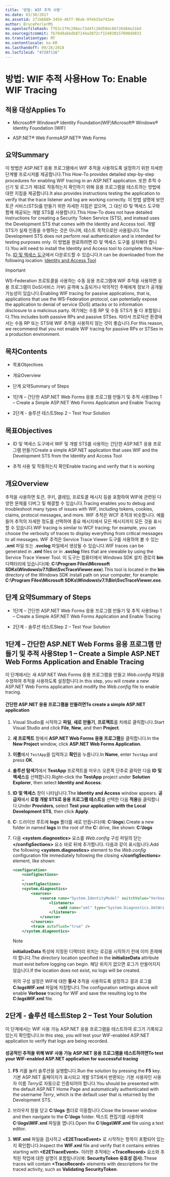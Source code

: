 ```yaml
---
title: '방법: WIF 추적 사용'
ms.date: 03/30/2017
ms.assetid: 271b6889-3454-46ff-96ab-9feb15e742ee
author: BrucePerlerMS
ms.openlocfilehash: f763c279c29bec73d4fc20d59dc86726d84e21bd
ms.sourcegitcommit: fb78d8abbdb87144a3872cf154930157090dd933
ms.translationtype: MT
ms.contentlocale: ko-KR
ms.lasthandoff: 09/26/2018
ms.locfileid: "47207116"
---
```

# <a name="how-to-enable-wif-tracing"></a><span data-ttu-id="b66d3-102">방법: WIF 추적 사용</span><span class="sxs-lookup"><span data-stu-id="b66d3-102">How To: Enable WIF Tracing</span></span>
## <a name="applies-to"></a><span data-ttu-id="b66d3-103">적용 대상</span><span class="sxs-lookup"><span data-stu-id="b66d3-103">Applies To</span></span>  
  
-   <span data-ttu-id="b66d3-104">Microsoft® Windows® Identity Foundation(WIF)</span><span class="sxs-lookup"><span data-stu-id="b66d3-104">Microsoft® Windows® Identity Foundation (WIF)</span></span>  
  
-   <span data-ttu-id="b66d3-105">ASP.NET® Web Forms</span><span class="sxs-lookup"><span data-stu-id="b66d3-105">ASP.NET® Web Forms</span></span>  
  
## <a name="summary"></a><span data-ttu-id="b66d3-106">요약</span><span class="sxs-lookup"><span data-stu-id="b66d3-106">Summary</span></span>  
 <span data-ttu-id="b66d3-107">이 방법은 ASP.NET 응용 프로그램에서 WIF 추적을 사용하도록 설정하기 위한 자세한 단계별 프로시저를 제공합니다.</span><span class="sxs-lookup"><span data-stu-id="b66d3-107">This How-To provides detailed step-by-step procedures for enabling WIF tracing in an ASP.NET application.</span></span> <span data-ttu-id="b66d3-108">또한 추적 수신기 및 로그가 제대로 작동하는지 확인하기 위해 응용 프로그램을 테스트하는 방법에 대한 지침을 제공합니다.</span><span class="sxs-lookup"><span data-stu-id="b66d3-108">It also provides instructions testing the application to verify that the trace listener and log are working correctly.</span></span> <span data-ttu-id="b66d3-109">이 방법 설명에 보안 토큰 서비스(STS)를 만들기 위한 자세한 지침은 없으며, 그 대신 ID 및 액세스 도구와 함께 제공되는 개발 STS를 사용합니다.</span><span class="sxs-lookup"><span data-stu-id="b66d3-109">This How-To does not have detailed instructions for creating a Security Token Service (STS), and instead uses the Development STS that comes with the Identity and Access tool.</span></span> <span data-ttu-id="b66d3-110">개발 STS가 실제 인증을 수행하는 것은 아니며, 테스트 목적으로만 사용됩니다.</span><span class="sxs-lookup"><span data-stu-id="b66d3-110">The Development STS does not perform real authentication and is intended for testing purposes only.</span></span> <span data-ttu-id="b66d3-111">이 방법을 완료하려면 ID 및 액세스 도구를 설치해야 합니다.</span><span class="sxs-lookup"><span data-stu-id="b66d3-111">You will need to install the Identity and Access tool to complete this How-To.</span></span> <span data-ttu-id="b66d3-112">[ID 및 액세스 도구](https://go.microsoft.com/fwlink/?LinkID=245849)에서 다운로드할 수 있습니다.</span><span class="sxs-lookup"><span data-stu-id="b66d3-112">It can be downloaded from the following location: [Identity and Access Tool](https://go.microsoft.com/fwlink/?LinkID=245849)</span></span>  
  
> [!IMPORTANT]
>  <span data-ttu-id="b66d3-113">WS-Federation 프로토콜을 사용하는 수동 응용 프로그램에 WIF 추적을 사용하면 응용 프로그램이 DoS(서비스 거부) 공격에 노출되거나 악의적인 주체에게 정보가 공개될 가능성이 있습니다.</span><span class="sxs-lookup"><span data-stu-id="b66d3-113">Enabling WIF tracing for passive applications, that is, applications that use the WS-Federation protocol, can potentially expose the application to denial of service (DoS) attacks or to information disclosure to a malicious party.</span></span> <span data-ttu-id="b66d3-114">여기에는 수동 RP 및 수동 STS가 둘 다 포함됩니다.</span><span class="sxs-lookup"><span data-stu-id="b66d3-114">This includes both passive RPs and passive STSes.</span></span> <span data-ttu-id="b66d3-115">따라서 프로덕션 환경에서는 수동 RP 또는 STS에 WIF 추적을 사용하지 않는 것이 좋습니다.</span><span class="sxs-lookup"><span data-stu-id="b66d3-115">For this reason, we recommend that you not enable WIF tracing for passive RPs or STSes in a production environment.</span></span>  
  
## <a name="contents"></a><span data-ttu-id="b66d3-116">목차</span><span class="sxs-lookup"><span data-stu-id="b66d3-116">Contents</span></span>  
  
-   <span data-ttu-id="b66d3-117">목표</span><span class="sxs-lookup"><span data-stu-id="b66d3-117">Objectives</span></span>  
  
-   <span data-ttu-id="b66d3-118">개요</span><span class="sxs-lookup"><span data-stu-id="b66d3-118">Overview</span></span>  
  
-   <span data-ttu-id="b66d3-119">단계 요약</span><span class="sxs-lookup"><span data-stu-id="b66d3-119">Summary of Steps</span></span>  
  
-   <span data-ttu-id="b66d3-120">1단계 – 간단한 ASP.NET Web Forms 응용 프로그램 만들기 및 추적 사용</span><span class="sxs-lookup"><span data-stu-id="b66d3-120">Step 1 – Create a Simple ASP.NET Web Forms Application and Enable Tracing</span></span>  
  
-   <span data-ttu-id="b66d3-121">2단계 - 솔루션 테스트</span><span class="sxs-lookup"><span data-stu-id="b66d3-121">Step 2 – Test Your Solution</span></span>  
  
## <a name="objectives"></a><span data-ttu-id="b66d3-122">목표</span><span class="sxs-lookup"><span data-stu-id="b66d3-122">Objectives</span></span>  
  
-   <span data-ttu-id="b66d3-123">ID 및 액세스 도구에서 WIF 및 개발 STS를 사용하는 간단한 ASP.NET 응용 프로그램 만들기</span><span class="sxs-lookup"><span data-stu-id="b66d3-123">Create a simple ASP.NET application that uses WIF and the Development STS from the Identity and Access Tool</span></span>  
  
-   <span data-ttu-id="b66d3-124">추적 사용 및 작동하는지 확인</span><span class="sxs-lookup"><span data-stu-id="b66d3-124">Enable tracing and verify that it is working</span></span>  
  
## <a name="overview"></a><span data-ttu-id="b66d3-125">개요</span><span class="sxs-lookup"><span data-stu-id="b66d3-125">Overview</span></span>  
 <span data-ttu-id="b66d3-126">추적을 사용하면 토큰, 쿠키, 클레임, 프로토콜 메시지 등을 포함하여 WIF에 관련된 다양한 문제를 디버그 및 해결할 수 있습니다.</span><span class="sxs-lookup"><span data-stu-id="b66d3-126">Tracing enables you to debug and troubleshoot many types of issues with WIF, including tokens, cookies, claims, protocol messages, and more.</span></span> <span data-ttu-id="b66d3-127">WIF 추적은 WCF 추적과 비슷합니다. 예를 들어 추적의 자세한 정도를 선택하여 중요 메시지에서 모든 메시지까지 모든 것을 표시할 수 있습니다.</span><span class="sxs-lookup"><span data-stu-id="b66d3-127">WIF tracing is similar to WCF tracing; for example, you can choose the verbosity of traces to display everything from critical messages to all messages.</span></span> <span data-ttu-id="b66d3-128">WIF 추적은 Service Trace Viewer 도구를 사용하여 볼 수 있는 **.xml** 파일 또는 **.svclog** 파일에서 생성될 수 있습니다.</span><span class="sxs-lookup"><span data-stu-id="b66d3-128">WIF traces can be generated in **.xml** files or in **.svclog** files that are viewable by using the Service Trace Viewer Tool.</span></span> <span data-ttu-id="b66d3-129">이 도구는 컴퓨터에서 Windows SDK 설치 경로의 **bin** 디렉터리에 있습니다(예: **C:\Program Files\Microsoft SDKs\Windows\v7.1\Bin\SvcTraceViewer.exe**).</span><span class="sxs-lookup"><span data-stu-id="b66d3-129">This tool is located in the **bin** directory of the Windows SDK install path on your computer, for example: **C:\Program Files\Microsoft SDKs\Windows\v7.1\Bin\SvcTraceViewer.exe**.</span></span>  
  
## <a name="summary-of-steps"></a><span data-ttu-id="b66d3-130">단계 요약</span><span class="sxs-lookup"><span data-stu-id="b66d3-130">Summary of Steps</span></span>  
  
-   <span data-ttu-id="b66d3-131">1단계 – 간단한 ASP.NET Web Forms 응용 프로그램 만들기 및 추적 사용</span><span class="sxs-lookup"><span data-stu-id="b66d3-131">Step 1 – Create a Simple ASP.NET Web Forms Application and Enable Tracing</span></span>  
  
-   <span data-ttu-id="b66d3-132">2단계 - 솔루션 테스트</span><span class="sxs-lookup"><span data-stu-id="b66d3-132">Step 2 – Test Your Solution</span></span>  
  
## <a name="step-1--create-a-simple-aspnet-web-forms-application-and-enable-tracing"></a><span data-ttu-id="b66d3-133">1단계 – 간단한 ASP.NET Web Forms 응용 프로그램 만들기 및 추적 사용</span><span class="sxs-lookup"><span data-stu-id="b66d3-133">Step 1 – Create a Simple ASP.NET Web Forms Application and Enable Tracing</span></span>  
 <span data-ttu-id="b66d3-134">이 단계에서는 새 ASP.NET Web Forms 응용 프로그램을 만들고 *Web.config* 파일을 수정하여 추적을 사용하도록 설정합니다.</span><span class="sxs-lookup"><span data-stu-id="b66d3-134">In this step, you will create a new ASP.NET Web Forms application and modify the *Web.config* file to enable tracing.</span></span>  
  
#### <a name="to-create-a-simple-aspnet-application"></a><span data-ttu-id="b66d3-135">간단한 ASP.NET 응용 프로그램을 만들려면</span><span class="sxs-lookup"><span data-stu-id="b66d3-135">To create a simple ASP.NET application</span></span>  
  
1.  <span data-ttu-id="b66d3-136">Visual Studio를 시작하고 **파일**, **새로 만들기**, **프로젝트**를 차례로 클릭합니다.</span><span class="sxs-lookup"><span data-stu-id="b66d3-136">Start Visual Studio and click **File**, **New**, and then **Project**.</span></span>  
  
2.  <span data-ttu-id="b66d3-137">**새 프로젝트** 창에서 **ASP.NET Web Forms 응용 프로그램**을 클릭합니다.</span><span class="sxs-lookup"><span data-stu-id="b66d3-137">In the **New Project** window, click **ASP.NET Web Forms Application**.</span></span>  
  
3.  <span data-ttu-id="b66d3-138">**이름**에서 `TestApp`을 입력하고 **확인**을 누릅니다.</span><span class="sxs-lookup"><span data-stu-id="b66d3-138">In **Name**, enter `TestApp` and press **OK**.</span></span>  
  
4.  <span data-ttu-id="b66d3-139">**솔루션 탐색기**에서 **TestApp** 프로젝트를 마우스 오른쪽 단추로 클릭한 다음 **ID 및 액세스**를 선택합니다.</span><span class="sxs-lookup"><span data-stu-id="b66d3-139">Right-click the **TestApp** project under **Solution Explorer**, then select **Identity and Access**.</span></span>  
  
5.  <span data-ttu-id="b66d3-140">**ID 및 액세스** 창이 나타납니다.</span><span class="sxs-lookup"><span data-stu-id="b66d3-140">The **Identity and Access** window appears.</span></span> <span data-ttu-id="b66d3-141">**공급자**에서 **로컬 개발 STS로 응용 프로그램 테스트**를 선택한 다음 **적용**을 클릭합니다.</span><span class="sxs-lookup"><span data-stu-id="b66d3-141">Under **Providers**, select **Test your application with the Local Development STS**, then click **Apply**.</span></span>  
  
6.  <span data-ttu-id="b66d3-142">**C:** 드라이브 루트에 **logs** 폴더를 새로 만듭니다(예: **C:\logs**).</span><span class="sxs-lookup"><span data-stu-id="b66d3-142">Create a new folder in named **logs** in the root of the **C:** drive, like shown: **C:\logs**</span></span>  
  
7.  <span data-ttu-id="b66d3-143">다음 **\<system.diagnostics>** 요소를 *Web.config* 구성 파일의 닫는 **\</configSections>** 요소 바로 뒤에 추가합니다. 다음과 같이 표시됩니다.</span><span class="sxs-lookup"><span data-stu-id="b66d3-143">Add the following **\<system.diagnostics>** element to the *Web.config* configuration file immediately following the closing **\</configSections>** element, like shown:</span></span>  
  
    ```xml  
    <configuration>  
        <configSections>  
        …  
        </configSections>  
        <system.diagnostics>  
            <sources>  
                <source name="System.IdentityModel" switchValue="Verbose">  
                    <listeners>  
                        <add name="xml" type="System.Diagnostics.XmlWriterTraceListener" initializeData="C:\logs\WIF.xml" />  
                    </listeners>  
                </source>  
            </sources>  
            <trace autoflush="true" />  
        </system.diagnostics>  
    ```  
  
    > [!NOTE]
    >  <span data-ttu-id="b66d3-144">**initializeData** 특성에 지정된 디렉터리 위치는 로깅을 시작하기 전에 이미 존재해야 합니다.</span><span class="sxs-lookup"><span data-stu-id="b66d3-144">The directory location specified in the **initializeData** attribute must exist before logging can begin.</span></span> <span data-ttu-id="b66d3-145">해당 위치가 없으면 로그가 만들어지지 않습니다.</span><span class="sxs-lookup"><span data-stu-id="b66d3-145">If the location does not exist, no logs will be created.</span></span>  
  
     <span data-ttu-id="b66d3-146">위의 구성 설정은 WIF에 대한 **동사** 추적을 사용하도록 설정하고 결과 로그를 **C:logsWIF.xml** 파일에 저장합니다.</span><span class="sxs-lookup"><span data-stu-id="b66d3-146">The configuration settings above will enable **Verbose** tracing for WIF and save the resulting log to the **C:logsWIF.xml** file.</span></span>  
  
## <a name="step-2--test-your-solution"></a><span data-ttu-id="b66d3-147">2단계 - 솔루션 테스트</span><span class="sxs-lookup"><span data-stu-id="b66d3-147">Step 2 – Test Your Solution</span></span>  
 <span data-ttu-id="b66d3-148">이 단계에서는 WIF 사용 가능 ASP.NET 응용 프로그램을 테스트하여 로그가 기록되고 있는지 확인합니다.</span><span class="sxs-lookup"><span data-stu-id="b66d3-148">In this step, you will test your WIF-enabled ASP.NET application to verify that logs are being recorded.</span></span>  
  
#### <a name="to-test-your-wif-enabled-aspnet-application-for-successful-tracing"></a><span data-ttu-id="b66d3-149">성공적인 추적을 위해 WIF 사용 가능 ASP.NET 응용 프로그램을 테스트하려면</span><span class="sxs-lookup"><span data-stu-id="b66d3-149">To test your WIF-enabled ASP.NET application for successful tracing</span></span>  
  
1.  <span data-ttu-id="b66d3-150">**F5** 키를 눌러 솔루션을 실행합니다.</span><span class="sxs-lookup"><span data-stu-id="b66d3-150">Run the solution by pressing the **F5** key.</span></span> <span data-ttu-id="b66d3-151">기본 ASP.NET 홈페이지가 표시되고 개발 STS에서 반환되는 기본 사용자인 사용자 이름 *Terry*로 자동으로 인증되어야 합니다.</span><span class="sxs-lookup"><span data-stu-id="b66d3-151">You should be presented with the default ASP.NET Home Page and automatically authenticated with the username *Terry*, which is the default user that is returned by the Development STS.</span></span>  
  
2.  <span data-ttu-id="b66d3-152">브라우저 창을 닫고 **C:\logs** 폴더로 이동합니다.</span><span class="sxs-lookup"><span data-stu-id="b66d3-152">Close the browser window and then navigate to the **C:\logs** folder.</span></span> <span data-ttu-id="b66d3-153">텍스트 편집기를 사용하여 **C:\logs\WIF.xml** 파일을 엽니다.</span><span class="sxs-lookup"><span data-stu-id="b66d3-153">Open the **C:\logs\WIF.xml** file using a text editor.</span></span>  
  
3.  <span data-ttu-id="b66d3-154">**WIF.xml** 파일을 검사하고 **\<E2ETraceEvent>** 로 시작하는 항목이 포함되어 있는지 확인합니다.</span><span class="sxs-lookup"><span data-stu-id="b66d3-154">Inspect the **WIF.xml** file and verify that it contains entries starting with **\<E2ETraceEvent>**.</span></span> <span data-ttu-id="b66d3-155">이러한 추적에는 **\<TraceRecord>** 요소와 추적된 작업에 대한 설명이 포함됩니다(예: **SecurityToken 유효성 검사**).</span><span class="sxs-lookup"><span data-stu-id="b66d3-155">These traces will contain **\<TraceRecord>** elements with descriptions for the traced activity, such as **Validating SecurityToken**.</span></span>
